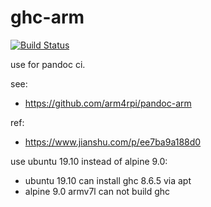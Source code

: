 # ghc-arm

[![Build Status](https://ci.annhe.net/api/badges/arm4rpi/ghc-arm/status.svg)](https://ci.annhe.net/arm4rpi/ghc-arm)

use for pandoc ci.

see:

- https://github.com/arm4rpi/pandoc-arm

ref:

- https://www.jianshu.com/p/ee7ba9a188d0

use ubuntu 19.10 instead of alpine 9.0:

- ubuntu 19.10 can install ghc 8.6.5 via apt
- alpine 9.0 armv7l can not build ghc
